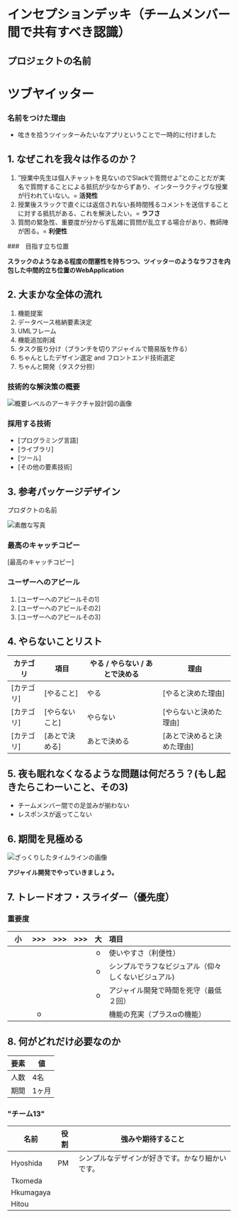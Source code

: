 # インセプションデッキ（チームメンバー間で共有すべき認識）

## プロジェクトの名前

# ツブヤイッター

### 名前をつけた理由

- 呟きを拾うツイッターみたいなアプリということで一時的に付けました

<div style="page-break-before:always">
</div>

## 1\. なぜこれを我々は作るのか？

1. ”授業中先生は個人チャットを見ないのでSlackで質問せよ”とのことだが実名で質問することによる抵抗が少なからずあり、インターラクティヴな授業が行われていない。= **活発性**
2. 授業後スラックで直ぐには返信されない長時間残るコメントを送信することに対する抵抗がある、これを解決したい。= **ラフさ**
3. 質問の緊急性、重要度が分からず乱雑に質問が乱立する場合があり、教師陣が困る。= **利便性**

###　目指す立ち位置

**スラックのようなある程度の閉塞性を持ちつつ、ツイッターのようなラフさを内包した中間的立ち位置のWebApplication**

<div style="page-break-before:always">
</div>


## 2\. 大まかな全体の流れ　　　　　　　　　　　　　　　　　　　　　　　　　　　　　　　　　<!-- 未決定 -->

1. 機能提案
2. データベース格納要素決定
3. UMLフレーム
4. 機能追加削減
5. タスク振り分け（ブランチを切りアジャイルで簡易版を作る）
6. ちゃんとしたデザイン選定 and フロントエンド技術選定
7. ちゃんと開発（タスク分担）

### 技術的な解決策の概要                                                          

![概要レベルのアーキテクチャ設計図の画像]()

### 採用する技術

- [プログラミング言語]
- [ライブラリ]
- [ツール]
- [その他の要素技術]

<div style="page-break-before:always">
</div>


## 3\. 参考パッケージデザイン　                                                      <!-- 未決定 -->

プロダクトの名前

![素敵な写真]()

### 最高のキャッチコピー

[最高のキャッチコピー]

### ユーザーへのアピール

1. [ユーザーへのアピールその1]
2. [ユーザーへのアピールその2]
3. [ユーザーへのアピールその3]

<div style="page-break-before:always">
</div>

## 4\. やらないことリスト                                                             <!-- 未決定 -->

カテゴリ   | 項目       | やる / やらない / あとで決める | 理由
------ | -------- | ------------------ | --------------
[カテゴリ] | [やること]   | やる                 | [やると決めた理由]
[カテゴリ] | [やらないこと] | やらない               | [やらないと決めた理由]
[カテゴリ] | [あとで決める] | あとで決める             | [あとで決めると決めた理由]

<div style="page-break-before:always">
</div>


## 5\. 夜も眠れなくなるような問題は何だろう？(もし起きたらこわーいこと、その3)

- チームメンバー間での足並みが揃わない
- レスポンスが返ってこない

<div style="page-break-before:always">
</div>

## 6\. 期間を見極める                                                                 <!-- 未決定 -->

![ざっくりしたタイムラインの画像]()

**アジャイル開発でやっていきましょう。**

<div style="page-break-before:always">
</div>

## 7\. トレードオフ・スライダー（優先度）

### 重要度

|  小　|  >>>  |  >>>  |  >>>  |  大  | 項目                       |
| :---: | :---: | :---: | :---: | :---: | :------------------------ |
|      |       |       |       |   o    |  使いやすさ（利便性）|
|       |     |       |       |   o    |  シンプルでラフなビジュアル（仰々しくないビジュアル) | 
|       |       |      |       |   o    |  アジャイル開発で時間を死守（最低２回）|
|       |    o   |       |   　   |       |  機能の充実（プラスαの機能）  |


<div style="page-break-before:always">
</div>

## 8\. 何がどれだけ必要なのか                                                         <!-- 未決定 -->

要素 | 値
--- | -----
人数 | 4名
期間 | 1ヶ月

### "チーム13"

名前  | 役割     | 強みや期待すること
---- | ------- | ---------------------------------------------------------
Hyoshida  | PM | シンプルなデザインが好きです。かなり細かいです。
Tkomeda  |     | 
Hkumagaya  |      |
Hitou |      |
